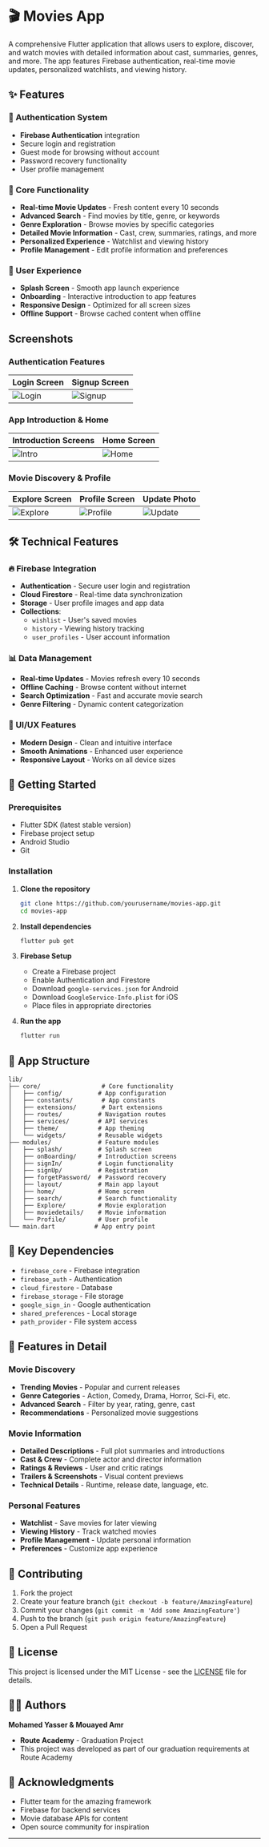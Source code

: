 # 🎬 Movies App

A comprehensive Flutter application that allows users to explore, discover, and watch movies with detailed information about cast, summaries, genres, and more. The app features Firebase authentication, real-time movie updates, personalized watchlists, and viewing history.

## ✨ Features

### 🔐 Authentication System
- **Firebase Authentication** integration
- Secure login and registration
- Guest mode for browsing without account
- Password recovery functionality
- User profile management

### 🎯 Core Functionality
- **Real-time Movie Updates** - Fresh content every 10 seconds
- **Advanced Search** - Find movies by title, genre, or keywords
- **Genre Exploration** - Browse movies by specific categories
- **Detailed Movie Information** - Cast, crew, summaries, ratings, and more
- **Personalized Experience** - Watchlist and viewing history
- **Profile Management** - Edit profile information and preferences

### 📱 User Experience
- **Splash Screen** - Smooth app launch experience
- **Onboarding** - Interactive introduction to app features
- **Responsive Design** - Optimized for all screen sizes
- **Offline Support** - Browse cached content when offline

## Screenshots

### Authentication Features
| Login Screen                           | Signup Screen                            |
|----------------------------------------|------------------------------------------|
| ![Login](readme_images/login.jpg)      | ![Signup](readme_images/create_account.jpg) |

### App Introduction & Home
| Introduction Screens                      | Home Screen                               |
|------------------------------------------|------------------------------------------|
| ![Intro](readme_images/intro_screen.jpg) | ![Home](readme_images/home_Screen.jpg)   |

### Movie Discovery & Profile
| Explore Screen                         | Profile Screen                            | Update Photo                             |
|----------------------------------------|------------------------------------------|------------------------------------------|
| ![Explore](readme_images/explore.jpg)  | ![Profile](readme_images/profile.jpg)    | ![Update](readme_images/update_photo.jpg) |

## 🛠️ Technical Features

### 🔥 Firebase Integration
- **Authentication** - Secure user login and registration
- **Cloud Firestore** - Real-time data synchronization
- **Storage** - User profile images and app data
- **Collections**:
  - `wishlist` - User's saved movies
  - `history` - Viewing history tracking
  - `user_profiles` - User account information

### 📊 Data Management
- **Real-time Updates** - Movies refresh every 10 seconds
- **Offline Caching** - Browse content without internet
- **Search Optimization** - Fast and accurate movie search
- **Genre Filtering** - Dynamic content categorization

### 🎨 UI/UX Features
- **Modern Design** - Clean and intuitive interface
- **Smooth Animations** - Enhanced user experience
- **Responsive Layout** - Works on all device sizes

## 🚀 Getting Started

### Prerequisites
- Flutter SDK (latest stable version)
- Firebase project setup
- Android Studio
- Git

### Installation

1. **Clone the repository**
   ```bash
   git clone https://github.com/yourusername/movies-app.git
   cd movies-app
   ```

2. **Install dependencies**
   ```bash
   flutter pub get
   ```

3. **Firebase Setup**
   - Create a Firebase project
   - Enable Authentication and Firestore
   - Download `google-services.json` for Android
   - Download `GoogleService-Info.plist` for iOS
   - Place files in appropriate directories

4. **Run the app**
   ```bash
   flutter run
   ```

## 📱 App Structure

```
lib/
├── core/                 # Core functionality
│   ├── config/          # App configuration
│   ├── constants/        # App constants
│   ├── extensions/       # Dart extensions
│   ├── routes/          # Navigation routes
│   ├── services/        # API services
│   ├── theme/           # App theming
│   └── widgets/         # Reusable widgets
├── modules/             # Feature modules
│   ├── splash/          # Splash screen
│   ├── onBoarding/      # Introduction screens
│   ├── signIn/          # Login functionality
│   ├── signUp/          # Registration
│   ├── forgetPassword/  # Password recovery
│   ├── layout/          # Main app layout
│   ├── home/            # Home screen
│   ├── search/          # Search functionality
│   ├── Explore/         # Movie exploration
│   ├── moviedetails/    # Movie information
│   └── Profile/         # User profile
└── main.dart           # App entry point
```

## 🔧 Key Dependencies

- `firebase_core` - Firebase integration
- `firebase_auth` - Authentication
- `cloud_firestore` - Database
- `firebase_storage` - File storage
- `google_sign_in` - Google authentication
- `shared_preferences` - Local storage
- `path_provider` - File system access

## 🎯 Features in Detail

### Movie Discovery
- **Trending Movies** - Popular and current releases
- **Genre Categories** - Action, Comedy, Drama, Horror, Sci-Fi, etc.
- **Advanced Search** - Filter by year, rating, genre, cast
- **Recommendations** - Personalized movie suggestions

### Movie Information
- **Detailed Descriptions** - Full plot summaries and introductions
- **Cast & Crew** - Complete actor and director information
- **Ratings & Reviews** - User and critic ratings
- **Trailers & Screenshots** - Visual content previews
- **Technical Details** - Runtime, release date, language, etc.

### Personal Features
- **Watchlist** - Save movies for later viewing
- **Viewing History** - Track watched movies
- **Profile Management** - Update personal information
- **Preferences** - Customize app experience

## 🤝 Contributing

1. Fork the project
2. Create your feature branch (`git checkout -b feature/AmazingFeature`)
3. Commit your changes (`git commit -m 'Add some AmazingFeature'`)
4. Push to the branch (`git push origin feature/AmazingFeature`)
5. Open a Pull Request

## 📄 License

This project is licensed under the MIT License - see the [LICENSE](LICENSE) file for details.

## 👨‍💻 Authors

**Mohamed Yasser & Mouayed Amr**
- **Route Academy** - Graduation Project
- This project was developed as part of our graduation requirements at Route Academy

## 🙏 Acknowledgments

- Flutter team for the amazing framework
- Firebase for backend services
- Movie database APIs for content
- Open source community for inspiration

---
